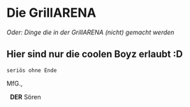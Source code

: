 # Die GrillARENA
*Oder: Dinge die in der GrillARENA (nicht) gemacht werden*


## Hier sind nur die coolen Boyz erlaubt :D
`seriös ohne Ende`


MfG.,


&nbsp;
**DER** Sören
